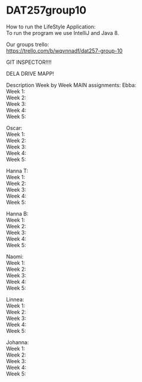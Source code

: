 # DAT257group10
  
How to run the LifeStyle Application:  
To run the program we use IntelliJ and Java 8.
  
Our groups trello:  
https://trello.com/b/wqvnnadf/dat257-group-10  
  
GIT INSPECTOR!!!!  
  
DELA DRIVE MAPP!
  
Description Week by Week MAIN assignments: 
Ebba:  
Week 1:   
Week 2:  
Week 3:  
Week 4:  
Week 5:  
  
Oscar:  
Week 1:  
Week 2:  
Week 3:  
Week 4:  
Week 5:  
  
Hanna T:  
Week 1:  
Week 2:  
Week 3:  
Week 4:  
Week 5:  
  
Hanna B:  
Week 1:  
Week 2:  
Week 3:  
Week 4:  
Week 5:  
  
Naomi:  
Week 1:  
Week 2:  
Week 3:  
Week 4:  
Week 5:  
  
Linnea:  
Week 1:  
Week 2:  
Week 3:  
Week 4:  
Week 5:  
  
Johanna:  
Week 1:  
Week 2:  
Week 3:  
Week 4:  
Week 5:  
  
